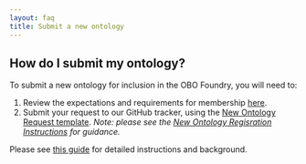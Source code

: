 ```yaml
---
layout: faq
title: Submit a new ontology
---
```


## How do I submit my ontology?

To submit a new ontology for inclusion in the OBO Foundry, you will need to:
1. Review the expectations and requirements for membership [here](http://obofoundry.org/docs/OBO_Foundry_membership_requirements_and_technical_details.html).
2. Submit your request to our GitHub tracker, using the [New Ontology Request template](https://github.com/OBOFoundry/OBOFoundry.github.io/issues/new?assignees=&labels=new+ontology&template=new-ontology-request.md&title=). _Note: please see the [New Ontology Regisration Instructions](http://obofoundry.org/docs/NewOntologyRegistrationInstructions.html) for guidance._

Please see [this guide](/docs/OBO_Foundry_membership_requirements_and_technical_details.html) for detailed instructions and background.
